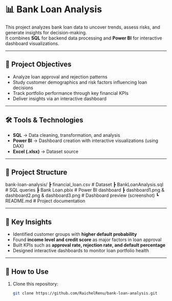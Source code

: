 # 📊 Bank Loan Analysis

This project analyzes bank loan data to uncover trends, assess risks, and generate insights for decision-making.  
It combines **SQL** for backend data processing and **Power BI** for interactive dashboard visualizations.

---

## 🔹 Project Objectives
- Analyze loan approval and rejection patterns  
- Study customer demographics and risk factors influencing loan decisions  
- Track portfolio performance through key financial KPIs  
- Deliver insights via an interactive dashboard  

---

## 🛠 Tools & Technologies
- **SQL** → Data cleaning, transformation, and analysis  
- **Power BI** → Dashboard creation with interactive visualizations (using DAX)  
- **Excel (.xlsx)** → Dataset source  

---

## 📂 Project Structure
bank-loan-analysis/
┣ financial_loan.csv # Dataset
┣ BankLoanAnalysis.sql # SQL queries
┣ Bank Loan.pbix # Power BI dashboard
┣ dashboard1.png & dashboard2.png & dashboard3.png # Dashboard preview (screenshot)
┗ README.md # Project documentation


---


## 🚀 Key Insights
- Identified customer groups with **higher default probability**  
- Found **income level and credit score** as major factors in loan approval  
- Built KPIs such as **approval rate, rejection rate, and default percentage**  
- Designed interactive dashboards to monitor loan portfolio health  

---

## 📌 How to Use
1. Clone this repository:  
   ```bash
   git clone https://github.com/RaichelRenu/bank-loan-analysis.git


